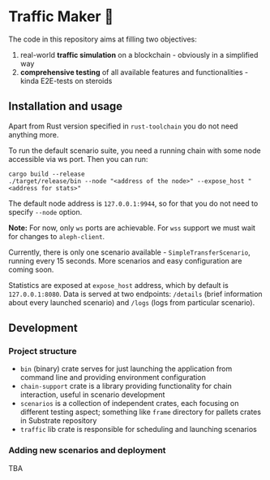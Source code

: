 # Traffic Maker 🚦

The code in this repository aims at filling two objectives:
1. real-world **traffic simulation** on a blockchain - obviously in a simplified way
2. **comprehensive testing** of all available features and functionalities - kinda E2E-tests on steroids

## Installation and usage
Apart from Rust version specified in `rust-toolchain` you do not need anything more.

To run the default scenario suite, you need a running chain with some node accessible via ws port.
Then you can run:
```shell
cargo build --release
./target/release/bin --node "<address of the node>" --expose_host "<address for stats>"
```
The default node address is `127.0.0.1:9944`, so for that you do not need to specify `--node` option.

**Note:** For now, only `ws` ports are achievable. For `wss` support we must wait for changes to `aleph-client`.

Currently, there is only one scenario available - `SimpleTransferScenario`, running every 15 seconds.
More scenarios and easy configuration are coming soon.

Statistics are exposed at `expose_host` address, which by default is `127.0.0.1:8080`.
Data is served at two endpoints: `/details` (brief information about every launched scenario) and `/logs` (logs from particular scenario).

## Development

### Project structure
 - `bin` (binary) crate serves for just launching the application from command line and providing environment configuration
 - `chain-support` crate is a library providing functionality for chain interaction, useful in scenario development
 - `scenarios` is a collection of independent crates, each focusing on different testing aspect; something like `frame` directory for pallets crates in Substrate repository
 - `traffic` lib crate is responsible for scheduling and launching scenarios
 
### Adding new scenarios and deployment
TBA
